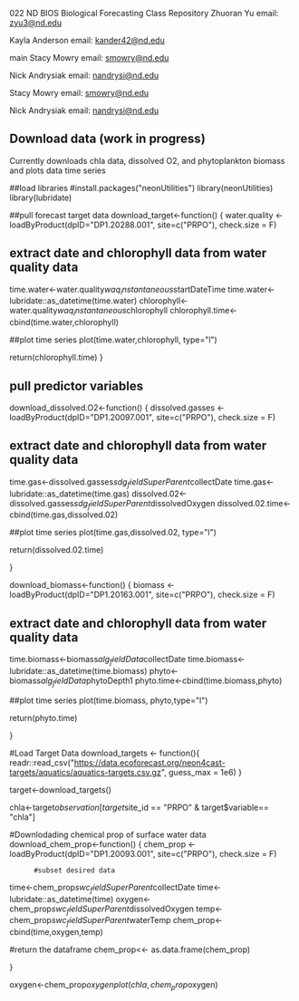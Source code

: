 022 ND BIOS Biological Forecasting Class Repository Zhuoran Yu email: zyu3@nd.edu

Kayla Anderson email: kander42@nd.edu

 main
Stacy Mowry email: smowry@nd.edu

Nick Andrysiak email: nandrysi@nd.edu

Stacy Mowry
email: smowry@nd.edu

Nick Andrysiak
email: nandrysi@nd.edu

## Download data (work in progress)
Currently downloads chla data, dissolved O2, and phytoplankton biomass and plots data time series


##load libraries
#install.packages("neonUtilities")
library(neonUtilities)
library(lubridate)

##pull forecast target data
download_target<-function()
{
  water.quality <- loadByProduct(dpID="DP1.20288.001", 
                                 site=c("PRPO"),
                                 check.size = F)
  
  ## extract date and chlorophyll data from water quality data 
  time.water<-water.quality$waq_instantaneous$startDateTime
  time.water<-lubridate::as_datetime(time.water)
  chlorophyll<-water.quality$waq_instantaneous$chlorophyll
  chlorophyll.time<-cbind(time.water,chlorophyll)
  
  ##plot time series
  plot(time.water,chlorophyll, type="l")
  
  return(chlorophyll.time)
}

## pull predictor variables

download_dissolved.O2<-function()
{
  dissolved.gasses <- loadByProduct(dpID="DP1.20097.001", 
                                    site=c("PRPO"),
                                    check.size = F)
  
  ## extract date and chlorophyll data from water quality data 
  time.gas<-dissolved.gasses$sdg_fieldSuperParent$collectDate
  time.gas<-lubridate::as_datetime(time.gas)
  dissolved.02<-dissolved.gasses$sdg_fieldSuperParent$dissolvedOxygen
  dissolved.02.time<-cbind(time.gas,dissolved.02)
  
  ##plot time series
  plot(time.gas,dissolved.02, type="l")
  
  return(dissolved.02.time)
  
}



download_biomass<-function()
{
  biomass <- loadByProduct(dpID="DP1.20163.001", 
                           site=c("PRPO"),
                           check.size = F)
  
  ## extract date and chlorophyll data from water quality data 
  time.biomass<-biomass$alg_fieldData$collectDate
  time.biomass<-lubridate::as_datetime(time.biomass)
  phyto<-biomass$alg_fieldData$phytoDepth1
  phyto.time<-cbind(time.biomass,phyto)
  
  ##plot time series
  plot(time.biomass, phyto,type="l")
  
  return(phyto.time)
  
}

#Load Target Data
download_targets <- function(){
  readr::read_csv("https://data.ecoforecast.org/neon4cast-targets/aquatics/aquatics-targets.csv.gz", guess_max = 1e6)
}

target<-download_targets()


chla<-target$observation [target$site_id == "PRPO" & target$variable== "chla"]


#Downlodading chemical prop of surface water data
download_chem_prop<-function()
{
  chem_prop <- loadByProduct(dpID="DP1.20093.001", 
                                    site=c("PRPO"),
                                    check.size = F)
                                    
          #subset desired data
time<-chem_prop$swc_fieldSuperParent$collectDate
time<-lubridate::as_datetime(time)
oxygen<-chem_prop$swc_fieldSuperParent$dissolvedOxygen
temp<-chem_prop$swc_fieldSuperParent$waterTemp
chem_prop<-cbind(time,oxygen,temp)
  
  
  #return the dataframe
  chem_prop<<- as.data.frame(chem_prop)
  
  
  
}

oxygen<-chem_prop$oxygen
  plot (chla, chem_prop$oxygen)
  
  
  

